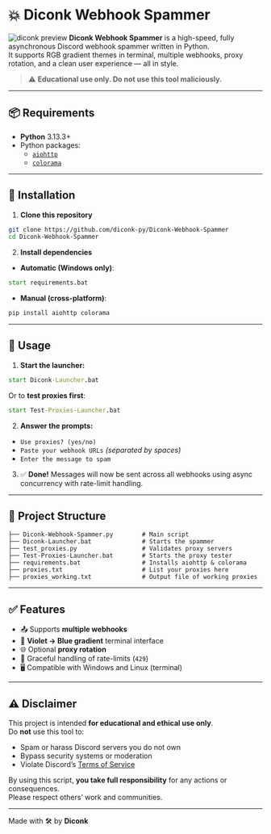 # 💥 Diconk Webhook Spammer
![diconk preview](https://github.com/user-attachments/assets/6f53e4f5-6851-4942-8974-6e818db7a7a4)
**Diconk Webhook Spammer** is a high-speed, fully asynchronous Discord webhook spammer written in Python.  
It supports RGB gradient themes in terminal, multiple webhooks, proxy rotation, and a clean user experience — all in style.

> ⚠️ **Educational use only. Do not use this tool maliciously.**

---

## 📦 Requirements

- **Python** 3.13.3+
- Python packages:
  - [`aiohttp`](https://pypi.org/project/aiohttp/)
  - [`colorama`](https://pypi.org/project/colorama/)

---

## 🔧 Installation

1. **Clone this repository**
```bash
git clone https://github.com/diconk-py/Diconk-Webhook-Spammer
cd Diconk-Webhook-Spammer
```

2. **Install dependencies**

- **Automatic (Windows only)**:
```bat
start requirements.bat
```

- **Manual (cross-platform)**:
```bash
pip install aiohttp colorama
```

---

## 🚀 Usage

1. **Start the launcher:**

```bat
start Diconk-Launcher.bat
```

Or to **test proxies first**:

```bat
start Test-Proxies-Launcher.bat
```

2. **Answer the prompts:**

- `Use proxies? (yes/no)`
- `Paste your webhook URLs` *(separated by spaces)*
- `Enter the message to spam`

3. ✅ **Done!** Messages will now be sent across all webhooks using async concurrency with rate-limit handling.

---

## 📂 Project Structure

```
├── Diconk-Webhook-Spammer.py        # Main script
├── Diconk-Launcher.bat              # Starts the spammer
├── test_proxies.py                  # Validates proxy servers
├── Test-Proxies-Launcher.bat        # Starts the proxy tester
├── requirements.bat                 # Installs aiohttp & colorama
├── proxies.txt                      # List your proxies here
├── proxies_working.txt              # Output file of working proxies
```

---

## ✅ Features

- 📤 Supports **multiple webhooks**
- 🌈 **Violet → Blue gradient** terminal interface
- 🌐 Optional **proxy rotation**
- 🚫 Graceful handling of rate-limits (`429`)
- 🖥️ Compatible with Windows and Linux (terminal)

---

## ⚠️ Disclaimer

This project is intended **for educational and ethical use only**.  
Do **not** use this tool to:

- Spam or harass Discord servers you do not own
- Bypass security systems or moderation
- Violate Discord’s [Terms of Service](https://discord.com/terms)

By using this script, **you take full responsibility** for any actions or consequences.  
Please respect others’ work and communities.

---

Made with 🛠️ by **Diconk**
